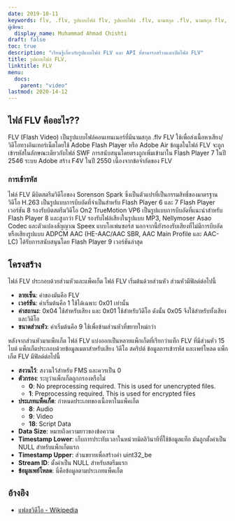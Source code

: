 ```yaml
---
date: 2019-10-11
keywords: flv, .flv, รูปแบบไฟล์ flv, รูปแบบไฟล์ .flv, นามสกุล .flv, นามสกุล flv, รูปแบบวิดีโอ flv,
ผู้เขียน:
  display_name: Muhammad Ahmad Chishti
draft: false
toc: true
description: "เรียนรู้เกี่ยวกับรูปแบบไฟล์ FLV และ API ที่สามารถสร้างและเปิดไฟล์ FLV"
title: รูปแบบไฟล์ FLV,
linktitle: FLV
menu:
  docs:
    parent: "video"
lastmod: 2020-14-12
---
```


## ไฟล์ FLV คืออะไร?? ##

FLV (Flash Video) เป็นรูปแบบไฟล์คอนเทนเนอร์ที่มีนามสกุล .flv FLV ใช้เพื่อส่งเนื้อหาเสียง/วิดีโอทางอินเทอร์เน็ตโดยใช้ Adobe Flash Player หรือ Adobe Air ข้อมูลในไฟล์ FLV จะถูกเข้ารหัสในลักษณะเดียวกับไฟล์ SWF การสนับสนุนโดยตรงถูกเพิ่มเข้ามาใน Flash Player 7 ในปี 2546 ระบบ Adobe สร้าง F4V ในปี 2550 เนื่องจากข้อจำกัดของ FLV

### การเข้ารหัส ###

ไฟล์ FLV มีบิตสตรีมวิดีโอของ Sorenson Spark ซึ่งเป็นตัวแปรที่เป็นกรรมสิทธิ์ของมาตรฐานวิดีโอ H.263 เป็นรูปแบบการบีบอัดที่จำเป็นสำหรับ Flash Player 6 และ 7 Flash Player เวอร์ชัน 8 รองรับบิตสตรีมวิดีโอ On2 TrueMotion VP6 เป็นรูปแบบการบีบอัดที่แนะนำสำหรับ Flash Player 8 และสูงกว่า FLV รองรับไฟล์เสียงในรูปแบบ MP3, Nellymoser Asao Codec และตัวแปลงสัญญาณ Speex แบบโอเพ่นซอร์ส นอกจากนี้ยังรองรับเสียงที่ไม่มีการบีบอัดหรือเสียงรูปแบบ ADPCM AAC (HE-AAC/AAC SBR, AAC Main Profile และ AAC-LC) ได้รับการสนับสนุนโดย Flash Player 9 เวอร์ชันล่าสุด

## โครงสร้าง ##

ไฟล์ FLV ประกอบด้วยส่วนหัวและแพ็คเก็ต ไฟล์ FLV เริ่มต้นด้วยส่วนหัว ส่วนหัวมีฟิลด์ต่อไปนี้

- **ลายเซ็น**: ค่าของมันคือ FLV
- **เวอร์ชัน**: ค่าเริ่มต้นคือ 1 ใช้ได้เฉพาะ 0x01 เท่านั้น
- **ค่าสถานะ**: 0x04 ใช้สำหรับเสียง และ 0x01 ใช้สำหรับวิดีโอ ดังนั้น 0x05 จึงใช้สำหรับทั้งเสียงและวิดีโอ
- **ขนาดส่วนหัว**: ค่าเริ่มต้นคือ 9 ใช้เพื่อข้ามส่วนหัวที่ขยายใหม่กว่า

หลังจากส่วนหัวมาแพ็กเก็ต ไฟล์ FLV แบ่งออกเป็นหลายแพ็กเก็ตที่เรียกว่าแท็ก FLV ที่มีส่วนหัว 15 ไบต์ แพ็กเก็ตประกอบด้วยข้อมูลเมตาสำหรับเสียง วิดีโอ สคริปต์ ข้อมูลการเข้ารหัส และเพย์โหลด แพ็กเก็ต FLV มีฟิลด์ต่อไปนี้

- **สงวนไว้**: สงวนไว้สำหรับ FMS และควรเป็น 0
- **ตัวกรอง**: ระบุว่าแพ็กเก็ตถูกกรองหรือไม่
  - **0**: No preprocessing required. This is used for unencrypted files.
  - **1**: Preprocessing required. This is used for encrypted files
- **ประเภทแพ็คเก็ต**: กำหนดประเภทของเนื้อหาในแพ็คเก็ต
  - **8**: Audio
  - **9**: Video
  - **18**: Script Data
- **Data Size**: หมายถึงความยาวของข้อความ
- **Timestamp Lower**: เก็บการประทับเวลาในหน่วยมิลลิวินาทีที่ใช้ข้อมูลแท็ก มันถูกตั้งค่าเป็น NULL สำหรับแพ็กเก็ตแรก
- **Timestamp Upper**: ส่วนขยายเพื่อสร้างค่า uint32_be
- **Stream ID**: ตั้งค่าเป็น NULL สำหรับสตรีมแรก
- **ข้อมูลเพย์โหลด**: นี่คือข้อมูลตามประเภทแพ็คเก็ต

## อ้างอิง ##

- [แฟลชวิดีโอ - Wikipedia](https://en.wikipedia.org/wiki/Flash_Video)

